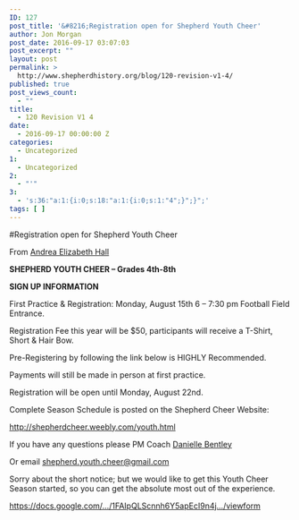 ```yaml
---
ID: 127
post_title: '&#8216;Registration open for Shepherd Youth Cheer'
author: Jon Morgan
post_date: 2016-09-17 03:07:03
post_excerpt: ""
layout: post
permalink: >
  http://www.shepherdhistory.org/blog/120-revision-v1-4/
published: true
post_views_count:
  - ""
title:
  - 120 Revision V1 4
date:
  - 2016-09-17 00:00:00 Z
categories:
  - Uncategorized
1:
  - Uncategorized
2:
  - "'"
3:
  - 's:36:"a:1:{i:0;s:18:"a:1:{i:0;s:1:"4";}";}";'
tags: [ ]
---
```

#Registration open for Shepherd Youth Cheer

From <a class="c6" href="https://www.google.com/url?q=https://www.facebook.com/shepherd.cheer?fref%3Dnf&amp;sa=D&amp;ust=1470959521912000&amp;usg=AFQjCNFULDZ8zPMVpBvrPQxtwotEAvdYxg">Andrea Elizabeth Hall</a>

<strong>SHEPHERD YOUTH CHEER – Grades 4th-8th</strong>

<strong>SIGN UP INFORMATION</strong>

First Practice &amp; Registration: Monday, August 15th 6 – 7:30 pm Football Field Entrance.

Registration Fee this year will be $50, participants will receive a T-Shirt, Short &amp; Hair Bow.

Pre-Registering by following the link below is HIGHLY Recommended.

Payments will still be made in person at first practice.

Registration will be open until Monday, August 22nd.

Complete Season Schedule is posted on the Shepherd Cheer Website:

<a class="c6" href="https://www.google.com/url?q=http://shepherdcheer.weebly.com/youth.html&amp;sa=D&amp;ust=1470959521916000&amp;usg=AFQjCNHG8CieaRecqqgI9MJneeB1W_nEOg">http://shepherdcheer.weebly.com/youth.html</a>

If you have any questions please PM Coach <a class="c6" href="https://www.google.com/url?q=https://www.facebook.com/dani.girl113&amp;sa=D&amp;ust=1470959521916000&amp;usg=AFQjCNGczeYNs7f4t73JrixGhhfLXFh4YA">Danielle Bentley</a>

Or email shepherd.youth.cheer@gmail.com

Sorry about the short notice; but we would like to get this Youth Cheer Season started, so you can get the absolute most out of the experience.

<a class="c6" href="https://www.google.com/url?q=https://docs.google.com/forms/d/e/1FAIpQLScnnh6Y5apEcI9n4jtPT870iCFwVxIYHiKS8V4eECGxeTyZsw/viewform&amp;sa=D&amp;ust=1470959521918000&amp;usg=AFQjCNF8KcLUorMPqLPf7xZfAMY1RJ5SBw">https://docs.google.com/…/1FAIpQLScnnh6Y5apEcI9n4j…/viewform</a>